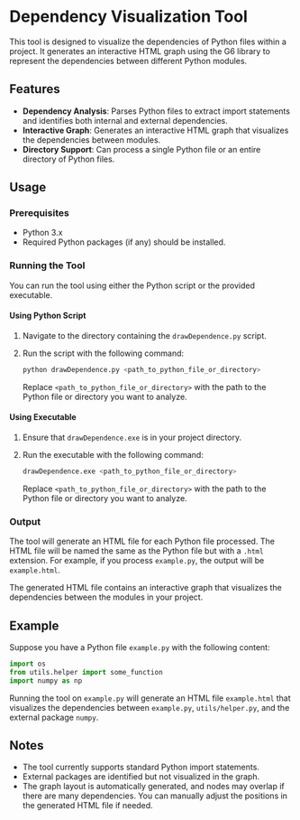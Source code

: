 # Dependency Visualization Tool

This tool is designed to visualize the dependencies of Python files within a project. It generates an interactive HTML graph using the G6 library to represent the dependencies between different Python modules.

## Features

- **Dependency Analysis**: Parses Python files to extract import statements and identifies both internal and external dependencies.
- **Interactive Graph**: Generates an interactive HTML graph that visualizes the dependencies between modules.
- **Directory Support**: Can process a single Python file or an entire directory of Python files.

## Usage

### Prerequisites

- Python 3.x
- Required Python packages (if any) should be installed.

### Running the Tool

You can run the tool using either the Python script or the provided executable.

#### Using Python Script

1. Navigate to the directory containing the `drawDependence.py` script.
2. Run the script with the following command:

   ```bash
   python drawDependence.py <path_to_python_file_or_directory>
   ```

   Replace `<path_to_python_file_or_directory>` with the path to the Python file or directory you want to analyze.

#### Using Executable

1. Ensure that `drawDependence.exe` is in your project directory.
2. Run the executable with the following command:

   ```bash
   drawDependence.exe <path_to_python_file_or_directory>
   ```

   Replace `<path_to_python_file_or_directory>` with the path to the Python file or directory you want to analyze.

### Output

The tool will generate an HTML file for each Python file processed. The HTML file will be named the same as the Python file but with a `.html` extension. For example, if you process `example.py`, the output will be `example.html`.

The generated HTML file contains an interactive graph that visualizes the dependencies between the modules in your project.

## Example

Suppose you have a Python file `example.py` with the following content:

```python
import os
from utils.helper import some_function
import numpy as np
```

Running the tool on `example.py` will generate an HTML file `example.html` that visualizes the dependencies between `example.py`, `utils/helper.py`, and the external package `numpy`.

## Notes

- The tool currently supports standard Python import statements.
- External packages are identified but not visualized in the graph.
- The graph layout is automatically generated, and nodes may overlap if there are many dependencies. You can manually adjust the positions in the generated HTML file if needed.
